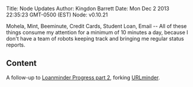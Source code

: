 Title: Node Updates
Author: Kingdon Barrett
Date: Mon Dec  2 2013 22:35:23 GMT-0500 (EST)
Node: v0.10.21

Mohela, Mint, Beeminute, Credit Cards, Student Loan, Email -- All of these
things consume my attention for a minimum of 10 minutes a day, because I don't
have a team of robots keeping track and bringing me regular status reports.

## Content

A follow-up to [Loanminder Progress part 2][], forking [URLminder][].

[Loanminder Progress]: http://marty.nerdland.info/loanminder-progress
[Loanminder Progress part 2]: http://nerdland.info/loanminder-progress-part-two
[URLminder]: https://github.com/beeminder/urlminder
